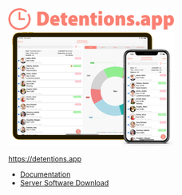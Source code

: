 <img src="https://raw.githubusercontent.com/zizusoft/Assets/master/2020/08/11-18-00-26-title.png" title="" alt="" width="332">
<img src="https://raw.githubusercontent.com/zizusoft/Assets/master/2020/08/12-17-35-30-detapp.png" title="" alt="" width="332">

https://detentions.app


- [Documentation](https://github.com/zizusoft/Detentions/wiki)
- [Server Software Download](https://github.com/zizusoft/Detentions/releases)
